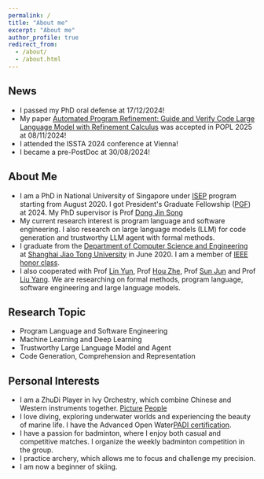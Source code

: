 ```yaml
---
permalink: /
title: "About me"
excerpt: "About me"
author_profile: true
redirect_from: 
  - /about/
  - /about.html
---
```

## News
- I passed my PhD oral defense at 17/12/2024!
- My paper [Automated Program Refinement: Guide and Verify Code Large Language Model with Refinement Calculus](https://arxiv.org/abs/2406.18616) was accepted in POPL 2025 at 08/11/2024!
- I attended the ISSTA 2024 conference at Vienna!
- I became a pre-PostDoc at 30/08/2024!

## About Me
* I am a PhD in National University of Singapore under [ISEP](https://isep.nus.edu.sg/) program starting from August 2020. I got President's Graduate Fellowship ([PGF](https://nusgs.nus.edu.sg/scholarships/presidents-graduate-fellowship)) at 2024. My PhD supervisor is Prof [Dong Jin Song](https://www.comp.nus.edu.sg/~dongjs/)
* My current research interest is program language and software engineering. I also research on large language models (LLM) for code generation and trustworthy LLM agent with formal methods. 
* I graduate from the [Department of Computer Science and Engineering](http://www.cs.sjtu.edu.cn/index.aspx) at [Shanghai Jiao Tong University](https://www.sjtu.edu.cn/) in June 2020. I am a member of [IEEE honor class](http://english.seiee.sjtu.edu.cn/english/info/8338.htm).
* I also cooperated with Prof [Lin Yun](http://linyun.info/), Prof [Hou Zhe](https://zhehou.github.io/), Prof [Sun Jun](https://sunjun.site/research/) and Prof [Liu Yang](https://personal.ntu.edu.sg/yangliu/). We are researching on formal methods, program language, software engineering and large language models. 

## Research Topic
- Program Language and Software Engineering
- Machine Learning and Deep Learning
- Trustworthy Large Language Model and Agent
- Code Generation, Comprehension and Representation

## Personal Interests
- I am a ZhuDi Player in Ivy Orchestry, which combine Chinese and Western instruments together. [Picture](https://caiyufan-nus.github.io/files/music.jpg) [People](https://caiyufan-nus.github.io/files/orchestra.jpg)
- I love diving, exploring underwater worlds and experiencing the beauty of marine life. I have the Advanced Open Water[PADI certification](https://www.padi.com/education).
- I have a passion for badminton, where I enjoy both casual and competitive matches. I organize the weekly badminton competition in the group.
- I practice archery, which allows me to focus and challenge my precision. 
- I am now a beginner of skiing.